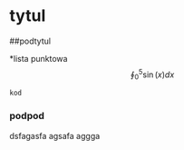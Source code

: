 # tytul

##podtytul

*lista punktowa
  $$
  \oint_0^5 \sin(x) dx
  $$

  ``` kod ```
  ### podpod

  dsfagasfa
  agsafa
  aggga
